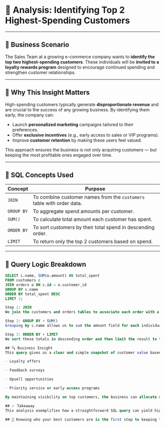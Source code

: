 # 🎯 Analysis: Identifying Top 2 Highest-Spending Customers

---

## 🧠 Business Scenario

The Sales Team at a growing e-commerce company wants to **identify the top two highest-spending customers**. These individuals will be **invited to a loyalty rewards program** designed to encourage continued spending and strengthen customer relationships.

---

## 💼 Why This Insight Matters

High-spending customers typically generate **disproportionate revenue** and are crucial to the success of any growing business. By identifying them early, the company can:

- Launch **personalized marketing** campaigns tailored to their preferences.
- Offer **exclusive incentives** (e.g., early access to sales or VIP programs).
- Improve **customer retention** by making these users feel valued.

This approach ensures the business is not only acquiring customers — but keeping the most profitable ones engaged over time.

---

## 🧰 SQL Concepts Used

| Concept          | Purpose                                                                 |
|------------------|-------------------------------------------------------------------------|
| `JOIN`           | To combine customer names from the `customers` table with order data.   |
| `GROUP BY`       | To aggregate spend amounts per customer.                                |
| `SUM()`          | To calculate total amount each customer has spent.                      |
| `ORDER BY`       | To sort customers by their total spend in descending order.             |
| `LIMIT`          | To return only the top 2 customers based on spend.                      |

---

## 🧪 Query Logic Breakdown

```sql
SELECT c.name, SUM(o.amount) AS total_spent
FROM customers c
JOIN orders o ON c.id = o.customer_id
GROUP BY c.name
ORDER BY total_spent DESC
LIMIT 2;

Step 1: JOIN
We join the customers and orders tables to associate each order with a customer name.

Step 2: GROUP BY + SUM()
Grouping by c.name allows us to sum the amount field for each individual, resulting in their total spending.

Step 3: ORDER BY + LIMIT
We sort these totals in descending order and then limit the result to the top 2 customers only.

## 🔍 Business Insight
This query gives us a clear and simple snapshot of customer value based on spending. These two individuals are ideal targets for:

- Loyalty offers

- Feedback surveys

- Upsell opportunities

- Priority service or early-access programs

By maintaining visibility on top customers, the business can allocate marketing resources more efficiently, boosting retention and lifetime value.

## ✅ Takeaway
This analysis exemplifies how a straightforward SQL query can yield high-impact business insight. It bridges raw transaction data and strategic decision-making, forming the basis for customer segmentation and retention strategies.

## 🔑 Knowing who your best customers are is the first step to keeping them.

